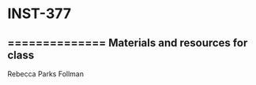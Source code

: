 # INST-377
==============
Materials and resources for class
-----------------
Rebecca Parks Follman
